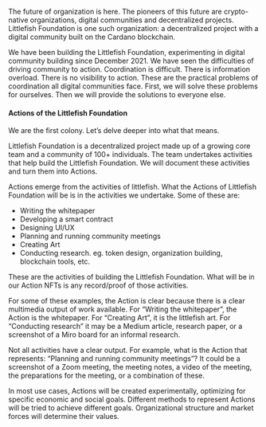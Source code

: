 The future of organization is here. The pioneers of this future are crypto-native organizations, digital communities and decentralized projects. Littlefish Foundation is one such organization: a decentralized project with a digital community built on the Cardano blockchain.   

We have been building the Littlefish Foundation, experimenting in digital community building since December 2021. We have seen the difficulties of driving community to action. Coordination is difficult. There is information overload. There is no visibility to action. These are the practical problems of coordination all digital communities face. First, we will solve these problems for ourselves. Then we will provide the solutions to everyone else. 

#### Actions of the Littlefish Foundation 
We are the first colony. Let’s delve deeper into what that means. 

Littlefish Foundation is a decentralized project made up of a growing core team and a community of 100+ individuals. The team undertakes activities that help build the Littlefish Foundation. We will document these activities and turn them into Actions. 

Actions emerge from the activities of littlefish. What the Actions of Littlefish Foundation will be is in the activities we undertake. Some of these are:
-   Writing the whitepaper
-   Developing a smart contract
-   Designing UI/UX
-   Planning and running community meetings
-   Creating Art
-   Conducting research. eg. token design, organization building, blockchain tools, etc.

These are the activities of building the Littlefish Foundation. What will be in our Action NFTs is any record/proof of those activities. 

For some of these examples, the Action is clear because there is a clear multimedia output of work available. For “Writing the whitepaper”, the Action is the whitepaper. For “Creating Art”, it is the littlefish art. For “Conducting research” it may be a Medium article, research paper, or a screenshot of a Miro board for an informal research. 

Not all activities have a clear output. For example, what is the Action that represents: “Planning and running community meetings”? It could be a screenshot of a Zoom meeting, the meeting notes, a video of the meeting, the preparations for the meeting, or a combination of these. 

In most use cases, Actions will be created experimentally, optimizing for specific economic and social goals. Different methods to represent Actions will be tried to achieve different goals. Organizational structure and market forces will determine their values.